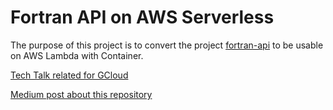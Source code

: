 # Fortran API on AWS Serverless

The purpose of this project is to convert the project [fortran-api](https://github.com/paolomainardi/fortran-api) to be usable on AWS Lambda with Container.

[Tech Talk related for GCloud](https://www.youtube.com/watch?v=bMByfmHWzHk)

[Medium post about this repository](https://emanuelrusso93.medium.com/deploy-serverless-punch-cards-with-aws-lambda-container-5a386be34282)
